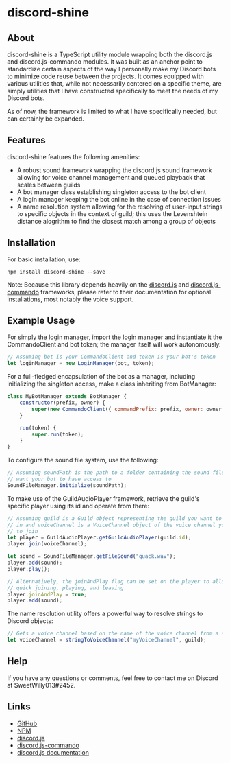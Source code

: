 # discord-shine

## About
discord-shine is a TypeScript utility module wrapping both the discord.js and discord.js-commando modules. It was built as an anchor point to standardize certain aspects of the way I personally make my Discord bots to minimize code reuse between the projects. It comes equipped with various utilities that, while not necessarily centered on a specific theme, are simply utilities that I have constructed specifically to meet the needs of my Discord bots.

As of now, the framework is limited to what I have specifically needed, but can certainly be expanded.

## Features
discord-shine features the following amenities:

- A robust sound framework wrapping the discord.js sound framework allowing for voice channel management and queued playback that scales between guilds
- A bot manager class establishing singleton access to the bot client
- A login manager keeping the bot online in the case of connection issues
- A name resolution system allowing for the resolving of user-input strings to specific objects in the context of guild; this uses the Levenshtein distance alogrithm to find the closest match among a group of objects

## Installation
For basic installation, use:

```
npm install discord-shine --save
```

Note: Because this library depends heavily on the [discord.js](https://www.npmjs.com/package/discord.js) and [discord.js-commando](https://www.npmjs.com/package/discord.js-commando) frameworks, please refer to their documentation for optional installations, most notably the voice support.

## Example Usage
For simply the login manager, import the login manager and instantiate it the CommandoClient and bot token; the manager itself will work autonomously.

```javascript
// Assuming bot is your CommandoClient and token is your bot's token
let loginManager = new LoginManager(bot, token);
```

For a full-fledged encapsulation of the bot as a manager, including initializing the singleton access, make a class inheriting from BotManager:

```javascript
class MyBotManager extends BotManager {
    constructor(prefix, owner) {
        super(new CommandoClient({ commandPrefix: prefix, owner: owner }));
    }

    run(token) {
        super.run(token);
    }
}
```

To configure the sound file system, use the following:

```javascript
// Assuming soundPath is the path to a folder containing the sound files you
// want your bot to have access to
SoundFileManager.initialize(soundPath);
```

To make use of the GuildAudioPlayer framework, retrieve the guild's specific player using its id and operate from there:

```javascript
// Assuming guild is a Guild object representing the guild you want to play
// in and voiceChannel is a VoiceChannel object of the voice channel you want
// to join
let player = GuildAudioPlayer.getGuildAudioPlayer(guild.id);
player.join(voiceChannel);

let sound = SoundFileManager.getFileSound("quack.wav");
player.add(sound);
player.play();

// Alternatively, the joinAndPlay flag can be set on the player to allow for
// quick joining, playing, and leaving
player.joinAndPlay = true;
player.add(sound);
```

The name resolution utility offers a powerful way to resolve strings to Discord objects:

```javascript
// Gets a voice channel based on the name of the voice channel from a specific guild
let voiceChannel = stringToVoiceChannel("myVoiceChannel", guild);
```

## Help
If you have any questions or comments, feel free to contact me on Discord at SweetWilly013#2452.

## Links
* [GitHub](https://github.com/PhantomPhire/discord-shine)
* [NPM](https://www.npmjs.com/package/discord-shine)
* [discord.js](https://www.npmjs.com/package/discord.js)
* [discord.js-commando](https://www.npmjs.com/package/discord.js-commando)
* [discord.js documentation](https://discord.js.org/#/)
